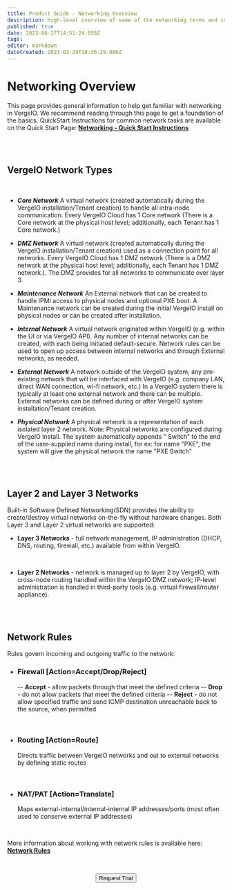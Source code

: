 ```yaml
---
title: Product Guide - Networking Overview 
description: High-level overview of some of the networking terms and concepts used in VergeIO
published: true
date: 2023-06-27T14:51:24.056Z
tags: 
editor: markdown
dateCreated: 2023-03-29T18:36:29.086Z
---
```


# Networking Overview

This page provides general information to help get familiar with networking in VergeIO. We recommend reading through this page to get a foundation of the basics. QuickStart Instructions for common network tasks are available on the Quick Start Page: [**Networking - Quick Start Instructions**](../ProductGuide/network-quickstart)

<br>
<br>
  

## VergeIO Network Types
<br>

- ***Core Network***
A virtual network (created automatically during the VergeIO installation/Tenant creation) to handle all intra-node communication. Every VergeIO Cloud has 1 Core network (There is a Core network at the physical host level; additionally, each Tenant has 1 Core network.)

- ***DMZ Network***
A virtual network (created automatically during the VergeIO installation/Tenant creation) used as a connection point for all networks. Every VergeIO Cloud has 1 DMZ network (There is a DMZ network at the physical host level; additionally, each Tenant has 1 DMZ network.). The DMZ provides for all networks to communicate over layer 3.

- ***Maintenance Network***
An External network that can be created to handle IPMI access to physical nodes and optional PXE boot. A Maintenance network can be created during the initial VergeIO install on physical nodes or can be created after installation.

- ***Internal Network***
A virtual network originated within VergeIO (e.g. within the UI or via VergeIO API). Any number of internal networks can be created, with each being initiated default-secure. Network rules can be used to open up access between internal networks and through External networks, as needed.

- ***External Network***
A network outside of the VergeIO system; any pre-existing network that will be interfaced with VergeIO (e.g. company LAN, direct WAN connection, wi-fi network, etc.) In a VergeIO system there is typically at least one external network and there can be multiple. External networks can be defined during or after VergeIO system installation/Tenant creation.

- ***Physical Network***
A physical network is a representation of each isolated layer 2 network. Note: Physical networks are configured during VergeIO Install. The system automatically appends " Switch" to the end of the user-supplied name during install, for ex: for name "PXE", the system will give the physical network the name "PXE Switch"

<br>
<br>

## Layer 2 and Layer 3 Networks
Built-in Software Defined Networking(SDN) provides the ability to create/destroy virtual networks on-the-fly without hardware changes. Both Layer 3 and Layer 2 virtual networks are supported:

- **Layer 3 Networks** - full network management, IP administration (DHCP, DNS, routing, firewall, etc.) available from within VergeIO.

<br>

- **Layer 2 Networks** - network is managed up to layer 2 by VergeIO, with cross-node routing handled within the VergeIO DMZ network; IP-level administration is handled in third-party tools (e.g. virtual firewall/router appliance).

<br>
<br>

## Network Rules

Rules govern incoming and outgoing traffic to the network:

- ### Firewall [Action=Accept/Drop/Reject]
	--   **Accept** - allow packets through that meet the defined criteria
--   **Drop** - do not allow packets that meet the defined criteria
--   **Reject** - do not allow specified traffic and send ICMP destination unreachable back to the source, when permitted

<br>

- ### Routing [Action=Route]
  Directs traffic between VergeIO networks and out to external networks by defining static routes

<br>

- ### NAT/PAT [Action=Translate] 
	Maps external-internal/internal-internal IP addresses/ports (most often used to conserve external IP addresses)
 
 <br>
 
 More information about working with network rules is available here: [**Network Rules**](../ProductGuide/networkrules) 

<br>

<div style="text-align:center; margin-bottom:5px">

  <a href="https://www.verge.io/test-drive#Demo-Section"><button class="button-cta">Request Trial</button></a>
</div>
